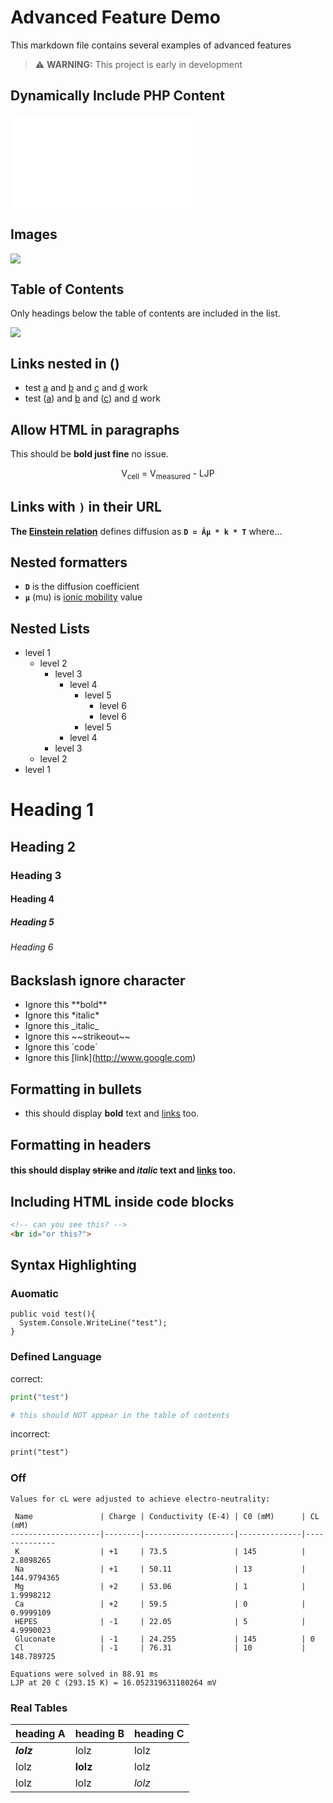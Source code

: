 # Advanced Feature Demo

This markdown file contains several examples of advanced features

> ⚠️ **WARNING:** This project is early in development

## Dynamically Include PHP Content

![](demo.php)

## Images

![](https://www.gstatic.com/webp/gallery/4.jpg)

## Table of Contents

Only headings below the table of contents are included in the list.

![](TOC)

## Links nested in ()

* test [a](#testA) and [b](#testB) and [c](#testC) and [d](#testD) work
* test ([a](#testA)) and [b](#testB) and ([c](#testC)) and [d](#testD) work

## Allow HTML in paragraphs

This should be <b>bold just fine</b> no issue.

<p align="center">V<sub>cell</sub> = V<sub>measured</sub> - LJP</p>

## Links with `)` in their URL

**The [Einstein relation](https://en.wikipedia.org/wiki/Einstein_relation_(kinetic_theory))** defines diffusion as **`D = Âµ * k * T`** where...

## Nested formatters
* **`D`** is the diffusion coefficient 
* **`µ`** (mu) is [ionic mobility](https://en.wikipedia.org/wiki/Electrical_mobility) value

## Nested Lists

* level 1
  * level 2
    * level 3
      * level 4
        * level 5
          * level 6
          * level 6
        * level 5
      * level 4
    * level 3
  * level 2
* level 1

# Heading 1
## Heading 2
### Heading 3
#### Heading 4
##### Heading 5
###### Heading 6

## Backslash ignore character

* Ignore this \*\*bold\*\*
* Ignore this \*italic\*
* Ignore this \_italic\_
* Ignore this \~~strikeout\~~
* Ignore this \`code\`
* Ignore this [link]\(http://www.google.com)

## Formatting in bullets

* this should display **bold** text and [links](http://www.google.com) too.

## Formatting in headers

#### this should display ~~strike~~ and _italic_ text and [links](http://www.google.com) too.

## Including HTML inside code blocks

```html
<!-- can you see this? -->
<br id="or this?">
```

## Syntax Highlighting

### Auomatic

```auto
public void test(){
  System.Console.WriteLine("test");
}
```


### Defined Language

correct:
```python
print("test")

# this should NOT appear in the table of contents
```

incorrect:
```xml
print("test")
```

### Off

```
Values for cL were adjusted to achieve electro-neutrality:

 Name               | Charge | Conductivity (E-4) | C0 (mM)      | CL (mM)      
--------------------|--------|--------------------|--------------|--------------
 K                  | +1     | 73.5               | 145          | 2.8098265   
 Na                 | +1     | 50.11              | 13           | 144.9794365 
 Mg                 | +2     | 53.06              | 1            | 1.9998212   
 Ca                 | +2     | 59.5               | 0            | 0.9999109   
 HEPES              | -1     | 22.05              | 5            | 4.9990023   
 Gluconate          | -1     | 24.255             | 145          | 0           
 Cl                 | -1     | 76.31              | 10           | 148.789725

Equations were solved in 88.91 ms
LJP at 20 C (293.15 K) = 16.052319631180264 mV
```

### Real Tables

heading A|heading B|heading C
---|---|---
***lolz***|lolz|lolz
lolz|**lolz**|lolz
lolz|lolz|*lolz*